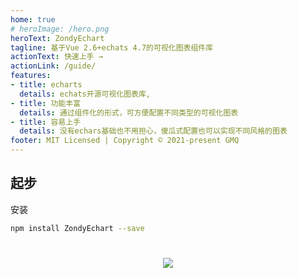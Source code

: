 ```yaml
---
home: true
# heroImage: /hero.png
heroText: ZondyEchart 
tagline: 基于Vue 2.6+echats 4.7的可视化图表组件库
actionText: 快速上手 →
actionLink: /guide/
features:
- title: echarts
  details: echats开源可视化图表库,
- title: 功能丰富
  details: 通过组件化的形式，可方便配置不同类型的可视化图表
- title: 容易上手
  details: 没有echars基础也不用担心，傻瓜式配置也可以实现不同风格的图表
footer: MIT Licensed | Copyright © 2021-present GMQ
---
```


## 起步
安装

```sh
npm install ZondyEchart --save
```
<h1 align=center>
    <img src="https://hlgcdn.oss-cn-hangzhou.aliyuncs.com/hlg-ui/1607504321645897/yuguang-vue-bottom.gif"/>
</h1>